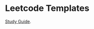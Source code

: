 # Leetcode Templates

[Study Guide](https://docs.google.com/spreadsheets/d/1Ys3oEoswdvK26xhqjNGQaXdxincoVr9ztqS5wqqjkUQ/edit?usp=sharing).
